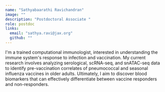 ```yaml
---
name: "Sathyabaarathi Ravichandran"
image: ""
description: "Postdoctoral Associate "
role: postdoc
links:
  email: "sathya.ravi@jax.org"
  github: ""
---
```


I'm a trained computational immunologist, interested in understanding the immune system's response to infection and vaccination. My current research involves analyzing serological, scRNA-seq, and snATAC-seq data to identify pre-vaccination correlates of  pneumococcal and seasonal influenza vaccines in older adults. Ultimately, I aim to discover blood biomarkers that can effectively differentiate between vaccine responders and non-responders.

